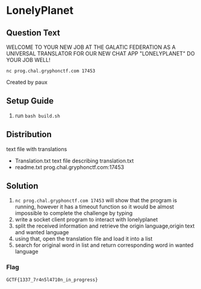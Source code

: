 # LonelyPlanet

## Question Text

WELCOME TO YOUR NEW JOB AT THE GALATIC FEDERATION AS A UNIVERSAL TRANSLATOR FOR OUR NEW CHAT APP "LONELYPLANET" DO YOUR JOB WELL!

`nc prog.chal.gryphonctf.com 17453`

Created by paux

## Setup Guide
1. run `bash build.sh`

## Distribution
text file with translations
- Translation.txt
text file describing translation.txt
- readme.txt
prog.chal.gryphonctf.com:17453

## Solution
1.	`nc prog.chal.gryphonctf.com 17453` will show that the program is running, however it has a timeout function so it would be almost impossible to complete the challenge by typing
2.	write a socket client program to interact with lonelyplanet
3.	split the received information and retrieve the origin language,origin text and wanted language
4.	using that, open the translation file and load it into a list 
5.	search for original word in list and return corresponding word in wanted language

### Flag
`GCTF{1337_7r4n5l4710n_in_progress}`
